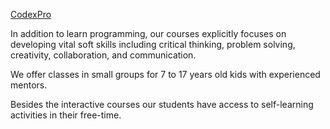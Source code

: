 [CodexPro](https://codexpro.eu)

In addition to learn programming, our courses explicitly focuses on developing vital soft skills including critical thinking, problem solving, creativity, collaboration, and communication.

We offer classes in small groups for 7 to 17 years old kids with experienced mentors.

Besides the interactive courses our students have access to self-learning activities in their free-time.

